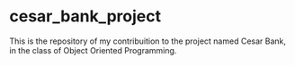# cesar_bank_project
This is the repository of my contribuition to the project named Cesar Bank, in the class of Object Oriented Programming.
